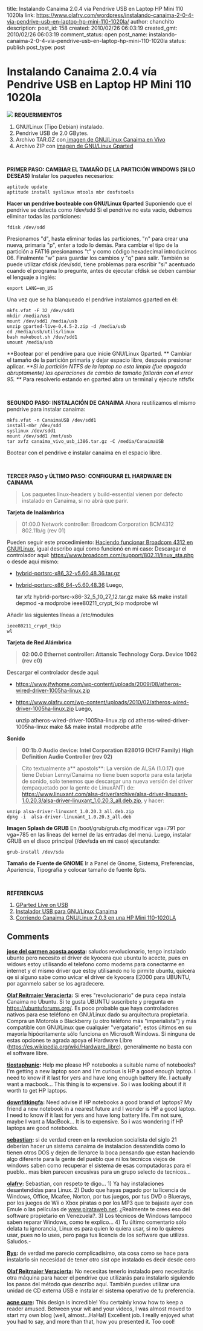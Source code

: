 title: Instalando Canaima 2.0.4 vía Pendrive USB en Laptop HP Mini 110 1020la
link: https://www.olafrv.com/wordpress/instalando-canaima-2-0-4-via-pendrive-usb-en-laptop-hp-mini-110-1020la/
author: chanchito
description: 
post_id: 158
created: 2010/02/26 06:03:19
created_gmt: 2010/02/26 06:03:19
comment_status: open
post_name: instalando-canaima-2-0-4-via-pendrive-usb-en-laptop-hp-mini-110-1020la
status: publish
post_type: post

# Instalando Canaima 2.0.4 vía Pendrive USB en Laptop HP Mini 110 1020la

![](https://blog.olafrv.com/wp-content/uploads/2010/02/IMG00159-20100225-0003-300x225.jpg) **REQUERIMIENTOS**

  1. GNU/Linux (Tipo Debian) instalado.
  2. Pendrive USB de 2.0 GBytes.
  3. Archivo TAR.GZ con[ imagen de GNU/Linux Canaima en Vivo](   https://canaima.softwarelibre.gob.ve:8080/canaima_cms/descargas/canaima-vivo-usb/releases/2.0  )
  4. Archivo ZIP con [imagen de GNU/Linux Gparted ](https://gparted.sourceforge.net/livecd.php)

 

**PRIMER PASO: CAMBIAR EL TAMAÑO DE LA PARTICIÓN WINDOWS (SI LO DESEAS)** Instalar los paquetes necesarios: 
    
    
    aptitude update
    aptitude install syslinux mtools mbr dosfstools
    

**Hacer un pendrive booteable con GNU/Linux Gparted** Suponiendo que el pendrive se detecta como /dev/sdd Si el pendrive no esta vacio, debemos eliminar todas las particiones: 
    
    
    fdisk /dev/sdd
    

Presionamos "d", hasta eliminar todas las particiones, "n" para crear una nueva, primaria "p", enter a todo lo demás. Para cambiar el tipo de la partición a FAT16 presionamos "t" y como código hexadecimal introducimos 06. Finalmente "w" para guardar los cambios y "q" para salir. También se puede utilizar cfdisk /dev/sdd, tiene problemas para escribir "si" acentuado cuando el programa lo pregunte, antes de ejecutar cfdisk se deben cambiar el lenguaje a inglés: 
    
    
    export LANG=en_US
    

Una vez que se ha blanqueado el pendrive instalamos gparted en él: 
    
    
    mkfs.vfat -F 32 /dev/sdd1
    mkdir /media/usb
    mount /dev/sdd1 /media/usb
    unzip gparted-live-0.4.5-2.zip -d /media/usb
    cd /media/usb/utils/linux
    bash makeboot.sh /dev/sdd1
    umount /media/usb
    

**Bootear por el pendrive para que inicie GNU/Linux Gparted. ** Cambiar el tamaño de la partición primaria y dejar espacio libre, después presionar aplicar.  _**Si la partición NTFS de la laptop no esta limpia (fue apagada abruptamente) las operaciones de cambio de tamaño fallarán con el error 95. **_ Para resolverlo estando en gparted abra un terminal y ejecute ntfsfix 

 

**SEGUNDO PASO: INSTALACIÓN DE CANAIMA** Ahora reutilizamos el mismo pendrive para instalar canaima: 
    
    
    mkfs.vfat -n CanaimaUSB /dev/sdd1
    install-mbr /dev/sdd
    syslinux /dev/sdd1
    mount /dev/sdd1 /mnt/usb
    tar xvfz canaima_vivo_usb_i386.tar.gz -C /media/CanaimaUSB
    

Bootear con el pendrive e instalar canaima en el espacio libre. 

 

**TERCER PASO y ÚLTIMO PASO: CONFIGURAR EL HARDWARE EN CAINAMA**

> Los paquetes linux-headers y build-essential vienen por defecto instalado en Canaima, si no abrá que parir.

**Tarjeta de Inalámbrica**

> 01:00.0 Network controller: Broadcom Corporation BCM4312 802.11b/g (rev 01)

Pueden seguir este procedimiento: [Haciendo funcionar Broadcom 4312 en GNU/Linux](https://blog.0x29.com.ve/?p=118), igual describo aquí como funcionó en mi caso: Descargar el controlador aquí: <https://www.broadcom.com/support/802.11/linux_sta.php> o desde aquí mismo: 

  * [hybrid-portsrc-x86_32-v5.60.48.36.tar.gz](https://www.olafrv.com/wp-content/uploads/2010/02/hybrid-portsrc-x86_32-v5.60.48.36.tar.gz)
  * [hybrid-portsrc-x86_64-v5.60.48.36](https://www.olafrv.com/wp-content/uploads/2010/02/hybrid-portsrc-x86_64-v5.60.48.36.tar.gz)
Luego, 
    
    
    tar xfz hybrid-portsrc-x86-32_5_10_27_12.tar.gz
    make && make install
    depmod -a
    modprobe ieee80211_crypt_tkip
    modprobe wl
    

Añadir las siguientes líneas a /etc/modules 
    
    
    ieee80211_crypt_tkip
    wl
    

**Tarjeta de Red Alámbrica**

> **02:00.0 Ethernet controller: Attansic Technology Corp. Device 1062 (rev c0)**

Descargar el controlador desde aquí: 

  * <https://www.jfwhome.com/wp-content/uploads/2009/08/atheros-wired-driver-1005ha-linux.zip>
  * <https://www.olafrv.com/wp-content/uploads/2010/02/atheros-wired-driver-1005ha-linux.zip>
Luego, 
    
    
    unzip atheros-wired-driver-1005ha-linux.zip
    cd atheros-wired-driver-1005ha-linux
    make && make install
    modprobe atl1e
    

**Sonido**

> **00:1b.0 Audio device: Intel Corporation 82801G (ICH7 Family) High Definition Audio Controller (rev 02)**

> Cito textualmente a** apostols**: La versión de ALSA (1.0.17) que tiene Debian Lenny/Canaima no tiene buen soporte para esta tarjeta de sonido, solo tenemos que descargar una nueva versión del driver (empaquetado por la gente de LinuxANT) de: https://www.linuxant.com/alsa-driver/archive/alsa-driver-linuxant-1.0.20.3/alsa-driver-linuxant_1.0.20.3_all.deb.zip, y hacer: 
    
    
    unzip alsa-driver-linuxant_1.0.20.3_all.deb.zip
    dpkg -i  alsa-driver-linuxant_1.0.20.3_all.deb
    

**Imagen Splash de GRUB** En /boot/grub/grub.cfg modificar vga=791 por vga=785 en las líneas del kernel de las entradas del menú. Luego, instalar GRUB en el disco principal (/dev/sda en mi caso) ejecutando: 
    
    
    grub-install /dev/sda
    

**Tamaño de Fuente de GNOME** Ir a Panel de Gnome, Sistema, Preferencias, Apariencia, Tipografía y colocar tamaño de fuente 8pts. 

 

**REFERENCIAS**

  1. [GParted Live on USB](https://gparted.sourceforge.net/liveusb.php)
  2. [Instalador USB para GNU/Linux Canaima](https://damncorner.blogspot.com/2009/07/instalador-usb-para-gnulinux-canaima.html)
  3. [Corriendo Canaima GNU/Linux 2.0.3 en una HP Mini 110-1020LA](https://apostols.net/?p=148)

## Comments

**[jose del carmen acosta acosta](#6 "2010-03-04 06:18:39"):** saludos revolucionario, tengo instalado ubunto pero necesito el driver de kyocera que ubuntu lo acecte, pues en widows estoy utilisando el telefono como modems para conectarme en internet y el mismo driver que estoy utilisando no lo pirmite ubuntu, quicera qe si alguno sabe como uvicar el driver de kyocera E2000 para UBUNTU, por aganmelo saber se los agradecere.

**[Olaf Reitmaier Veracierta](#7 "2010-03-04 07:48:11"):** Si eres "revolucionario" de pura cepa instala Canaima no Ubuntu. Si te gusta UBUNTU suscríbete y pregunta en https://ubuntuforums.org/. Es poco probable que haya controladores nativos para ese teléfono en GNU/Linux dado su arquitectura propietaria. Compra un Motorola o Blackberry (u otro teléfono más "imperialista") y más compatible con GNU/Linux que cualquier "vergatario", estos últimos en su mayoría hipócritamente sólo funciona en Microsoft Windows. Si ninguna de estas opciones te agrada apoya el Hardware Libre (https://es.wikipedia.org/wiki/Hardware_libre), generalmente no basta con el software libre.

**[tiostaphunic](#12 "2010-03-14 14:42:44"):** Help me please HP notebooks a suitable name of notebooks? I'm getting a new laptop soon and I'm curious is HP a good enough laptop. I need to know if it last for yers and have long enough battery life. I actually want a macbook... This thing is to expensive. So i was looking about if it worth to get HP laptops.

**[downfitkingfa](#13 "2010-03-14 15:25:42"):** Need advise if HP notebooks a good brand of laptops? My friend a new notebook in a nearest future and I wonder is HP a good laptop. I need to know if it last for yers and have long battery life. I'm not sure, maybe I want a MacBook... It is to expensive. So i was wondering if HP laptops are good notebooks.

**[sebastian](#4113 "2011-04-20 20:00:28"):** si de verdad creen en la revolucion socialista del siglo 21 deberian hacer un sistema canaima de instalacion desatendida como lo tienen otros DOS y dejen de llenarce la boca pensando que estan haciendo algo diferente para la gente del pueblo que ni los tecnicos viejos de windows saben como recuperar el sistema de esas computadoras para el pueblo.. mas bien parecen excusivas para un grupo selecto de tecnicos...

**[olafrv](#4394 "2011-05-04 16:52:20"):** Sebastian, con respeto te digo... 1) Ya hay instalaciones desantendidas para Linux. 2) Dudo que hayas pagado por tu licencia de Windows, Office, Mcafee, Norton, por tus juegos, por tus DVD o Bluerays, por los juegos de Wii o Xbox piratas o por los MP3 que te bajaste ayer con Emule o las películas de www.pirataweb.net. ¿Realmente te crees eso del software propietario en Venezuela?. 3) Los técnicos de Windows tampoco saben reparar Windows, como te explico... 4) Tu último comentario sólo delata tu ignorancia, Linux es para quien lo quiera usar, si no lo quieres usar, pues no lo uses, pero paga tus licencia de los software que utilizas. Saludos.-

**[Rys](#4860 "2011-06-18 18:01:41"):** de verdad me parecio complicadisimo, ota cosa como se hace para instalarlo sin necesidad de tener otro sist ope instalado es decir desde cero

**[Olaf Reitmaier Veracierta](#4868 "2011-07-17 00:26:42"):** No necesitas tenerlo instalado pero necesitarás otra máquina para hacer el pendrive que utilizarás para instalarlo siguiendo los pasos del método que describo aquí. También puedes utilizar una unidad de CD externa USB e instalar el sistema operativo de tu preferencia.

**[acne cure](#9519 "2014-09-19 14:52:28"):** This design is incredible! You certainly know how to keep a reader amused. Between your wit and your videos, I was almost moved to start my own blog (well, almost...HaHa!) Excellent job. I really enjoyed what you had to say, and more than that, how you presented it. Too cool!

